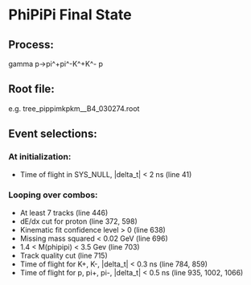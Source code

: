 # PhiPiPi Final State

## Process:
gamma p->pi^+pi^-K^+K^- p

## Root file:
e.g. tree_pippimkpkm__B4_030274.root

## Event selections:

### At initialization:
* Time of flight in SYS_NULL, |delta_t| < 2 ns (line 41)

### Looping over combos:
* At least 7 tracks (line 446)
* dE/dx cut for proton (line 372, 598)
* Kinematic fit confidence level > 0 (line 638)
* Missing mass squared < 0.02 GeV (line 696)
* 1.4 < M(phipipi) < 3.5 Gev (line 703)
* Track quality cut (line 715)
* Time of flight for K+, K-, |delta_t| < 0.3 ns (line 784, 859)
* Time of flight for p, pi+, pi-, |delta_t| < 0.5 ns (line 935, 1002, 1066)
